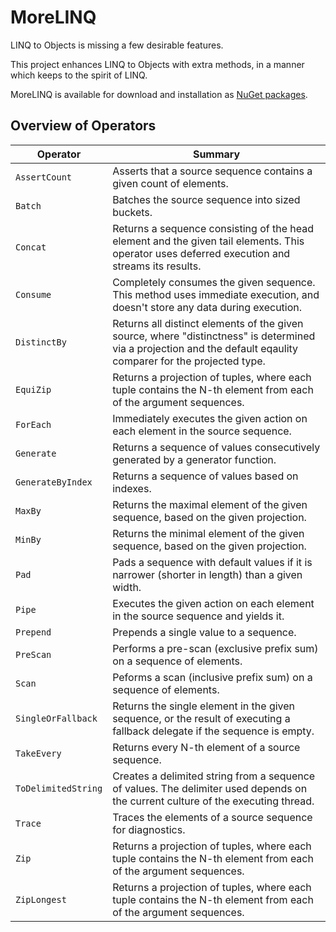 MoreLINQ
========

LINQ to Objects is missing a few desirable features.

This project enhances LINQ to Objects with extra methods, in a manner which 
keeps to the spirit of LINQ.

MoreLINQ is available for download and installation as
[NuGet packages](https://www.nuget.org/packages/morelinq/).

Overview of Operators
---------------------

**Operator**        | **Summary**
--------------------|------------------------------------------------------------------------------
`AssertCount`       | Asserts that a source sequence contains a given count of elements.
`Batch`             | Batches the source sequence into sized buckets.
`Concat`            | Returns a sequence consisting of the head element and the given tail elements. This operator uses deferred execution and streams its results.
`Consume`           | Completely consumes the given sequence. This method uses immediate execution, and doesn't store any data during execution.
`DistinctBy`        | Returns all distinct elements of the given source, where "distinctness" is determined via a projection and the default eqaulity comparer for the projected type.
`EquiZip`           | Returns a projection of tuples, where each tuple contains the N-th element from each of the argument sequences.
`ForEach`           | Immediately executes the given action on each element in the source sequence.
`Generate`          | Returns a sequence of values consecutively generated by a generator function.
`GenerateByIndex`   | Returns a sequence of values based on indexes.
`MaxBy`             | Returns the maximal element of the given sequence, based on the given projection.
`MinBy`             | Returns the minimal element of the given sequence, based on the given projection.
`Pad`               | Pads a sequence with default values if it is narrower (shorter in length) than a given width.
`Pipe`              | Executes the given action on each element in the source sequence and yields it.
`Prepend`           | Prepends a single value to a sequence.
`PreScan`           | Performs a pre-scan (exclusive prefix sum) on a sequence of elements.
`Scan`              | Peforms a scan (inclusive prefix sum) on a sequence of elements.
`SingleOrFallback`  | Returns the single element in the given sequence, or the result of executing a fallback delegate if the sequence is empty.
`TakeEvery`         | Returns every N-th element of a source sequence.
`ToDelimitedString` | Creates a delimited string from a sequence of values. The delimiter used depends on the current culture of the executing thread.
`Trace`             | Traces the elements of a source sequence for diagnostics.
`Zip`               | Returns a projection of tuples, where each tuple contains the N-th element from each of the argument sequences.
`ZipLongest`        | Returns a projection of tuples, where each tuple contains the N-th element from each of the argument sequences.